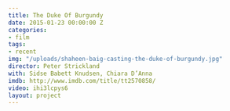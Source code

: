 ```yaml
---
title: The Duke Of Burgundy
date: 2015-01-23 00:00:00 Z
categories:
- film
tags:
- recent
img: "/uploads/shaheen-baig-casting-the-duke-of-burgundy.jpg"
director: Peter Strickland
with: Sidse Babett Knudsen, Chiara D’Anna
imdb: http://www.imdb.com/title/tt2570858/
video: ihi3lcpys6
layout: project
---
```



